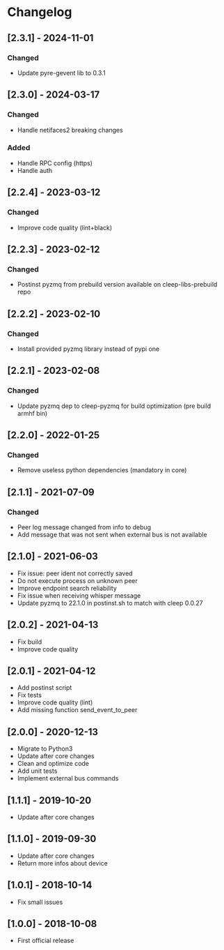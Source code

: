 # Changelog

## [2.3.1] - 2024-11-01

### Changed
- Update pyre-gevent lib to 0.3.1

## [2.3.0] - 2024-03-17
### Changed
- Handle netifaces2 breaking changes

### Added
- Handle RPC config (https)
- Handle auth

## [2.2.4] - 2023-03-12
### Changed
- Improve code quality (lint+black)

## [2.2.3] - 2023-02-12
### Changed
- Postinst pyzmq from prebuild version available on cleep-libs-prebuild repo

## [2.2.2] - 2023-02-10
### Changed
- Install provided pyzmq library instead of pypi one

## [2.2.1] - 2023-02-08
### Changed
- Update pyzmq dep to cleep-pyzmq for build optimization (pre build armhf bin)

## [2.2.0] - 2022-01-25
### Changed
- Remove useless python dependencies (mandatory in core)

## [2.1.1] - 2021-07-09
### Changed
* Peer log message changed from info to debug
* Add message that was not sent when external bus is not available

## [2.1.0] - 2021-06-03

* Fix issue: peer ident not correctly saved
* Do not execute process on unknown peer
* Improve endpoint search reliability
* Fix issue when receiving whisper message
* Update pyzmq to 22.1.0 in postinst.sh to match with cleep 0.0.27

## [2.0.2] - 2021-04-13

* Fix build
* Improve code quality

## [2.0.1] - 2021-04-12

* Add postinst script
* Fix tests
* Improve code quality (lint)
* Add missing function send_event_to_peer

## [2.0.0] - 2020-12-13

* Migrate to Python3
* Update after core changes
* Clean and optimize code
* Add unit tests
* Implement external bus commands

## [1.1.1] - 2019-10-20

* Update after core changes

## [1.1.0] - 2019-09-30

* Update after core changes
* Return more infos about device

## [1.0.1] - 2018-10-14

* Fix small issues

## [1.0.0] - 2018-10-08

* First official release

